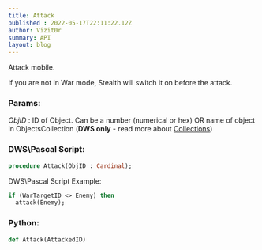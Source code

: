 ```yaml
---
title: Attack
published : 2022-05-17T22:11:22.12Z
author: Vizit0r
summary: API
layout: blog
---
```


 

Attack mobile.

If you are not in War mode, Stealth will switch it on before the attack.

### Params:

  *ObjID* : ID of Object. Can be a number (numerical or hex) OR name of object in ObjectsCollection (**DWS only** - read more about [Collections](../Collections))


 ### DWS\Pascal Script:

```pascal
procedure Attack(ObjID : Cardinal);
```


DWS\Pascal Script Example:

```pascal
if (WarTargetID <> Enemy) then
  attack(Enemy);
```



### Python:

```python
def Attack(AttackedID)
```
